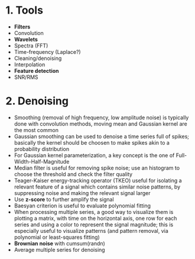 # 1. Tools

* **Filters**
* Convolution
* **Wavelets**
* Spectra (FFT)
* Time-frequency (Laplace?)
* Cleaning/denoising
* Interpolation
* **Feature detection**
* SNR/RMS

# 2. Denoising

* Smoothing (removal of high frequency, low amplitude noise) is typically done with convolution methods, moving mean and Gaussian kernel are the most common
* Gaussian smoothing can be used to denoise a time series full of spikes; basically the kernel should be choosen to make spikes akin to a probability distribution
* For Gaussian kernel parameterization, a key concept is the one of Full-Width-Half-Magnitude
* Median filter is useful for removing spike noise; use an histogram to choose the threshold and check the filter quality
* Teager-Kaiser energy-tracking operator (TKEO) useful for isolating a relevant feature of a signal which contains similar noise patterns, by suppressing noise and making the relevant signal larger
* Use **z-score** to further amplify the signal
* Baesyan criterion is useful to evaluate polynomial fitting
* When processing multiple series, a good way to visualize them is plotting a matrix, with time on the horizontal axis, one row for each series and using a color to represent the signal magnitude; this is especially useful to visualize patterns (and pattern removal, via polynomial or least-squares fitting)
* **Brownian noise** with cumsum(randn)
* Average multiple series for denoising